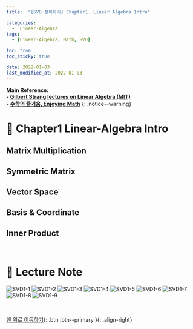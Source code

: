 ```yaml
---
title:  "[SVD 정복하기] Chapter1. Linear Algebra Intro" 

categories:
  -  Linear-Algebra
tags:
  - [Linear-Algebra, Math, SVD]

toc: true
toc_sticky: true

date: 2022-01-03
last_modified_at: 2022-01-03
---
```


**Main Reference: <br>- [Gilbert Strang lectures on Linear Algebra (MIT)](https://www.youtube.com/watch?v=7UJ4CFRGd-U&list=PLE7DDD91010BC51F8)<br>- [수학의 즐거움, Enjoying Math](https://www.youtube.com/playlist?list=PL4m4z_pFWq2p8vtttqcMMDssCjCYgyXr_)**
{: .notice--warning}

# 📘 Chapter1 Linear-Algebra Intro

## Matrix Multiplication
## Symmetric Matrix
## Vector Space
## Basis & Coordinate
## Inner Product


<br>



# 📘 Lecture Note

![SVD1-1](https://user-images.githubusercontent.com/96368476/147894789-26b28338-42aa-47ff-9bdb-650459da8c5f.jpg)
![SVD1-2](https://user-images.githubusercontent.com/96368476/147894792-ba857e0f-93a7-4b16-afc8-d1746083bbf3.jpg)
![SVD1-3](https://user-images.githubusercontent.com/96368476/148022068-8b98227a-d16d-41f2-9f7b-7ba932016ab5.jpg)
![SVD1-4](https://user-images.githubusercontent.com/96368476/147894795-1260a0e5-aa2b-40b5-8c57-bd744991ebce.jpg)
![SVD1-5](https://user-images.githubusercontent.com/96368476/147894797-63518f40-8820-4cde-8b21-2ae74665d2e4.jpg)
![SVD1-6](https://user-images.githubusercontent.com/96368476/147894800-a4446e75-8c2c-4ac7-8418-9da306a5b41d.jpg)
![SVD1-7](https://user-images.githubusercontent.com/96368476/147894802-12527f93-3bad-43eb-8b8c-10c27d782335.jpg)
![SVD1-8](https://user-images.githubusercontent.com/96368476/147894848-78595064-a514-4d5c-a37f-c0ef5108ddb9.jpg)
![SVD1-9](https://user-images.githubusercontent.com/96368476/147894852-f8ffd3b5-aa8d-4ad9-830e-d236eb614cc2.jpg)



<br>

[맨 위로 이동하기](#){: .btn .btn--primary }{: .align-right}